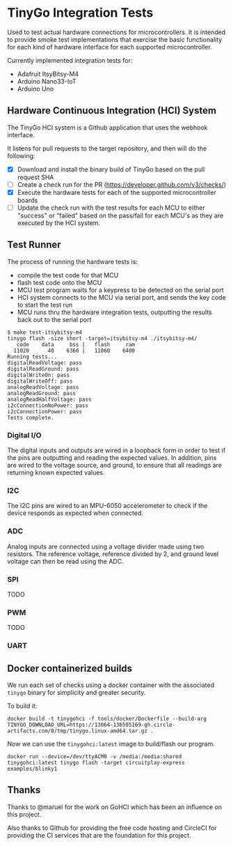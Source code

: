 # TinyGo Integration Tests

Used to test actual hardware connections for microcontrollers. It is intended to provide smoke test implementations that exercise the basic functionality for each kind of hardware interface for each supported microcontroller.

Currently implemented integration tests for:

- Adafruit ItsyBitsy-M4
- Arduino Nano33-IoT
- Arduino Uno

## Hardware Continuous Integration (HCI) System

The TinyGo HCI system is a Github application that uses the webhook interface.

It listens for pull requests to the target repository, and then will do the following:

- [x] Download and install the binary build of TinyGo based on the pull request SHA
- [ ] Create a check run for the PR (https://developer.github.com/v3/checks/)
- [x] Execute the hardware tests for each of the supported microcontroller boards
- [ ] Update the check run with the test results for each MCU to either "success" or "failed" based on the pass/fail for each MCU's as they are executed by the HCI system.

## Test Runner

The process of running the hardware tests is:

- compile the test code for that MCU
- flash test code onto the MCU
- MCU test program waits for a keypress to be detected on the serial port
- HCI system connects to the MCU via serial port, and sends the key code to start the test run
- MCU runs thru the hardware integration tests, outputting the results back out to the serial port

```
$ make test-itsybitsy-m4 
tinygo flash -size short -target=itsybitsy-m4 ./itsybitsy-m4/
   code    data     bss |   flash     ram
  11020      40    6360 |   11060    6400
Running tests...
digitalReadVoltage: pass
digitalReadGround: pass
digitalWriteOn: pass
digitalWriteOff: pass
analogReadVoltage: pass
analogReadGround: pass
analogReadHalfVoltage: pass
i2cConnectionNoPower: pass
i2cConnectionPower: pass
Tests complete.
```

### Digital I/O

The digital inputs and outputs are wired in a loopback form in order to test if the pins are outputting and reading the expected values. In addition, pins are wired to the voltage source, and ground, to ensure that all readings are returning known expected values.

### I2C

The I2C pins are wired to an MPU-6050 accelerometer to check if the device responds as expected when connected.

### ADC

Analog inputs are connected using a voltage divider made using two resistors. The reference voltage, reference divided by 2, and ground level voltage can then be read using the ADC.

### SPI

TODO

### PWM

TODO

### UART

## Docker containerized builds

We run each set of checks using a docker container with the associated `tinygo` binary for simplicity and greater security.

To build it:

```
docker build -t tinygohci -f tools/docker/Dockerfile --build-arg TINYGO_DOWNLOAD_URL=https://13064-136505169-gh.circle-artifacts.com/0/tmp/tinygo.linux-amd64.tar.gz .
```

Now we can use the `tinygohci:latest` image to build/flash our program.

```
docker run --device=/dev/ttyACM0 -v /media:/media:shared tinygohci:latest tinygo flash -target circuitplay-express examples/blinky1
```

## Thanks

Thanks to @maruel for the work on GoHCI which has been an influence on this project. 

Also thanks to Github for providing the free code hosting and CircleCI for providing the CI services that are the foundation for this project.

